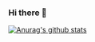 ### Hi there 👋
[![Anurag's github stats](https://github-readme-stats.vercel.app/api?username=cyylog)](https://github.com/anuraghazra/github-readme-stats)

<!--
**cyylog/cyylog** is a ✨ _special_ ✨ repository because its `README.md` (this file) appears on your GitHub profile.

Here are some ideas to get you started:

- 🔭 I’m currently working on ...
- 🌱 I’m currently learning ...
- 👯 I’m looking to collaborate on ...
- 🤔 I’m looking for help with ...
- 💬 Ask me about ...
- 📫 How to reach me: ...
- 😄 Pronouns: ...
- ⚡ Fun fact: ...
-->

